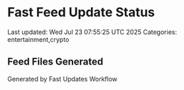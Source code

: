 # Fast Feed Update Status
Last updated: Wed Jul 23 07:55:25 UTC 2025
Categories: entertainment,crypto

## Feed Files Generated

Generated by Fast Updates Workflow
